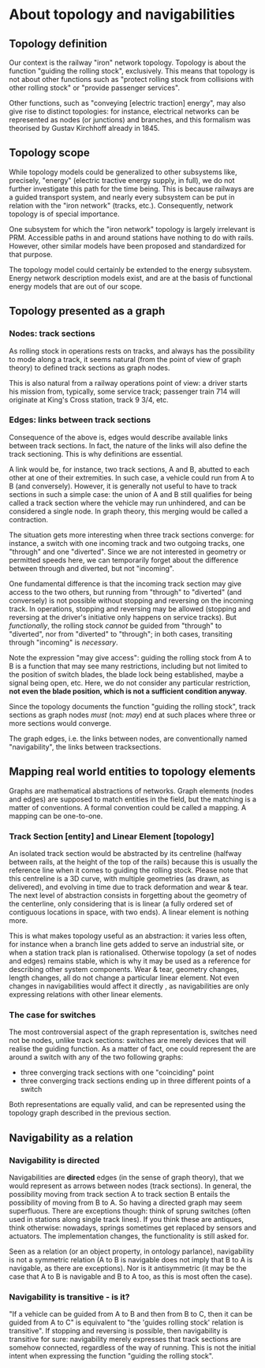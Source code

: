 # About topology and navigabilities

## Topology definition

Our context is the railway "iron" network topology. Topology is about the function "guiding the rolling stock", exclusively. This means that topology is not about other functions such as "protect rolling stock from collisions with other rolling stock" or "provide passenger services".

Other functions, such as "conveying [electric traction] energy", may also give rise to distinct topologies: for instance, electrical networks can be represented as nodes (or junctions) and branches, and this formalism was theorised by Gustav Kirchhoff already in 1845.

## Topology scope

While topology models could be generalized to other subsystems like, precisely, "energy" (electric tractive energy supply, in full), we do not further investigate this path for the time being. This is because railways are a guided transport system, and nearly every subsystem can be put in relation with the "iron network" (tracks, etc.). Consequently, network topology is of special importance.

One subsystem for which the "iron network" topology is largely irrelevant is PRM. Accessible paths in and around stations have nothing to do with rails. However, other similar models have been proposed and standardized for that purpose.

The topology model could certainly be extended to the energy subsystem. Energy network description models exist, and are at the basis of functional energy models that are out of our scope.

## Topology presented as a graph

### Nodes: track sections

As rolling stock in operations rests on tracks, and always has the possibility to mode along a track, it seems natural (from the point of view of graph theory) to defined track sections as graph nodes.

This is also natural from a railway operations point of view: a driver starts his mission from, typically, some service track; passenger train 714 will originate at King's Cross station, track 9 3/4, etc.

### Edges: links between track sections

Consequence of the above is, edges would describe available links between track sections. In fact, the nature of the links will also define the track sectioning. This is why definitions are essential.

A link would be, for instance, two track sections, A and B, abutted to each other at one of their extremities. In such case, a vehicle could run from A to B (and conversely). However, it is generally not useful to have to track sections in such a simple case: the union of A and B still qualifies for being called a track section where the vehicle may run unhindered, and can be considered a single node. In graph theory, this merging would be called a contraction.

The situation gets more interesting when three track sections converge: for instance, a switch with one incoming track and two outgoing tracks, one "through" and one "diverted". Since we are not interested in geometry or permitted speeds here, we can temporarily forget about the difference between through and diverted, but not "incoming".

One fundamental difference is that the incoming track section may give access to the two others, but running from "through" to "diverted" (and conversely) is not possible without stopping and reversing on the incoming track. In operations, stopping and reversing may be allowed (stopping and reversing at the driver's initiative only happens on service tracks). But *functionally*, the rolling stock *cannot* be guided from "through" to "diverted", nor from "diverted" to "through"; in both cases, transiting through "incoming" is *necessary*.

Note the expression "may give access": guiding the rolling stock from A to B is a function that may see many restrictions, including but not limited to the position of switch blades, the blade lock being established, maybe a signal being open, etc. Here, we do not consider any particular restriction, **not even the blade position, which is not a sufficient condition anyway**.

Since the topology documents the function "guiding the rolling stock", track sections as graph nodes *must* (not: *may*) end at such places where three or more sections would converge.

The graph edges, i.e. the links between nodes, are conventionally named "navigability", the links between tracksections.



## Mapping real world entities to topology elements

Graphs are mathematical abstractions of networks. Graph elements (nodes and edges) are supposed to match entities in the field, but the matching is a matter of conventions. A formal convention could be called a mapping. A mapping can be one-to-one.

### Track Section [entity] and Linear Element [topology]

An isolated track section would be abstracted by its centreline (halfway between rails, at the height of the top of the rails) because this is usually the reference line when it comes to guiding the rolling stock. Please note that this centreline is a 3D curve, with multiple geometries (as drawn, as delivered), and evolving in time due to track deformation and wear & tear. The next level of abstraction consists in forgetting about the geometry of the centerline, only considering that is is linear (a fully ordered set of contiguous locations in space, with two ends). A linear element is nothing more.

This is what makes topology useful as an abstraction: it varies less often, for instance when a branch line gets added to serve an industrial site, or when a station track plan is rationalised. Otherwise topology (a set of nodes and edges) remains stable, which is why it may be used as a reference for describing other system components. Wear & tear, geometry changes, length changes, all do not change a particular linear element. Not even changes in navigabilities would affect it directly , as navigabilities are only expressing relations with other linear elements.

### The case for switches

The most controversial aspect of the graph representation is, switches need not be nodes, unlike track sections: switches are merely devices that will realise the guiding function. As a matter of fact, one could represent the are around a switch with any of the two following graphs:

* three converging track sections with one "coinciding" point
* three converging track sections ending up in three different points of a switch

Both representations are equally valid, and can be represented using the topology graph described in the previous section.









## Navigability as a relation

### Navigability is directed

Navigabilities are **directed** edges (in the sense of graph theory), that we would represent as arrows between nodes (track sections). In general, the possibility moving from track section A to track section B entails the possibility of moving from B to A. So having a directed graph may seem superfluous. There are exceptions though: think of sprung switches (often used in stations along single track lines). If you think these are antiques, think otherwise: nowadays, springs sometimes get replaced by sensors and actuators. The implementation changes, the functionality is still asked for.

Seen as a relation (or an object property, in ontology parlance), navigability is not a symmetric relation (A to B is navigable does not imply that B to A is navigable, as there are exceptions). Nor is it antisymmetric (it may be the case that A to B is navigable and B to A too, as this is most often the case).

### Navigability is transitive - is it?

"If a vehicle can be guided from A to B and then from B to C, then it can be guided from A to C" is equivalent to "the 'guides rolling stock' relation is transitive". If stopping and reversing is possible, then navigability is transitive for sure: navigability merely expresses that track sections are somehow connected, regardless of the way of running. This is not the initial intent when expressing the function "guiding the rolling stock".







### 

